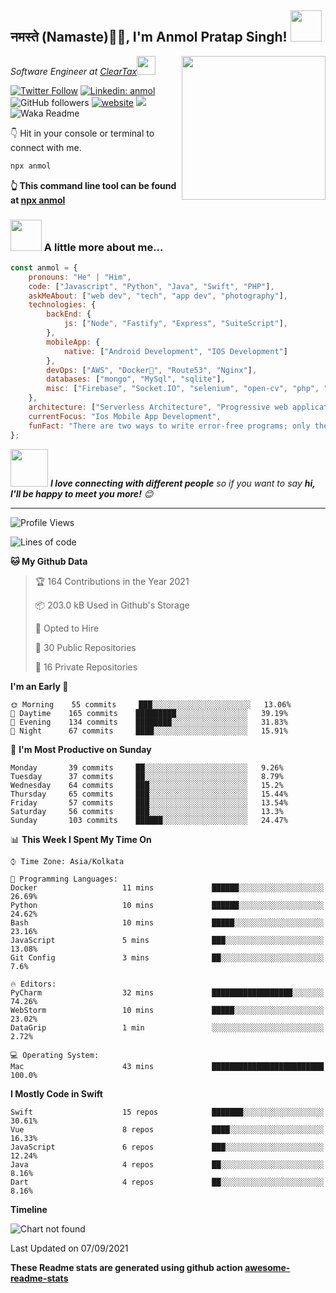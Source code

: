 <h2>नमस्ते (Namaste)🙏🏻, I'm Anmol Pratap Singh! <img src="https://media.giphy.com/media/12oufCB0MyZ1Go/giphy.gif" width="50"></h2>
<img align='right' src="https://media.giphy.com/media/M9gbBd9nbDrOTu1Mqx/giphy.gif" width="230">
<p><em>Software Engineer at <a href="http://www.cleartax.in">ClearTax</a><img src="https://media.giphy.com/media/WUlplcMpOCEmTGBtBW/giphy.gif" width="30"> 
</em></p>

[![Twitter Follow](https://img.shields.io/twitter/follow/misteranmol?label=Follow)](https://twitter.com/intent/follow?screen_name=misteranmol)
[![Linkedin: anmol](https://img.shields.io/badge/-anmol-blue?style=flat-square&logo=Linkedin&logoColor=white&link=https://www.linkedin.com/in/anmol-p-singh/)](https://www.linkedin.com/in/anmol-p-singh/)
![GitHub followers](https://img.shields.io/github/followers/anmol098?label=Follow&style=social)
[![website](https://img.shields.io/badge/Website-46a2f1.svg?&style=flat-square&logo=Google-Chrome&logoColor=white&link=https://anmolsingh.me/)](https://anmolsingh.me/)
![](https://visitor-badge.glitch.me/badge?page_id=anmol098.anmol098)
![Waka Readme](https://github.com/anmol098/anmol098/workflows/Waka%20Readme/badge.svg)

👇 Hit in your console or terminal to connect with me.

```bash
npx anmol
```
**👆 This command line tool can be found at [npx anmol](https://github.com/anmol098/npx_card)**

### <img src="https://media.giphy.com/media/VgCDAzcKvsR6OM0uWg/giphy.gif" width="50"> A little more about me...  

```javascript
const anmol = {
    pronouns: "He" | "Him",
    code: ["Javascript", "Python", "Java", "Swift", "PHP"],
    askMeAbout: ["web dev", "tech", "app dev", "photography"],
    technologies: {
        backEnd: {
            js: ["Node", "Fastify", "Express", "SuiteScript"],
        },
        mobileApp: {
            native: ["Android Development", "IOS Development"]
        },
        devOps: ["AWS", "Docker🐳", "Route53", "Nginx"],
        databases: ["mongo", "MySql", "sqlite"],
        misc: ["Firebase", "Socket.IO", "selenium", "open-cv", "php", "SuiteApp"]
    },
    architecture: ["Serverless Architecture", "Progressive web applications", "Single page applications"],
    currentFocus: "Ios Mobile App Development",
    funFact: "There are two ways to write error-free programs; only the third one works"
};
```

<img src="https://media.giphy.com/media/LnQjpWaON8nhr21vNW/giphy.gif" width="60"> <em><b>I love connecting with different people</b> so if you want to say <b>hi, I'll be happy to meet you more!</b> 😊</em>

---
<!--START_SECTION:waka-->
![Profile Views](http://img.shields.io/badge/Profile%20Views-1069-blue)

![Lines of code](https://img.shields.io/badge/From%20Hello%20World%20I%27ve%20Written-874599%20lines%20of%20code-blue)

**🐱 My Github Data** 

> 🏆 164 Contributions in the Year 2021
 > 
> 📦 203.0 kB Used in Github's Storage 
 > 
> 💼 Opted to Hire
 > 
> 📜 30 Public Repositories 
 > 
> 🔑 16 Private Repositories  
 > 
**I'm an Early 🐤** 

```text
🌞 Morning    55 commits     ███░░░░░░░░░░░░░░░░░░░░░░   13.06% 
🌆 Daytime    165 commits    █████████░░░░░░░░░░░░░░░░   39.19% 
🌃 Evening    134 commits    ████████░░░░░░░░░░░░░░░░░   31.83% 
🌙 Night      67 commits     ████░░░░░░░░░░░░░░░░░░░░░   15.91%

```
📅 **I'm Most Productive on Sunday** 

```text
Monday       39 commits     ██░░░░░░░░░░░░░░░░░░░░░░░   9.26% 
Tuesday      37 commits     ██░░░░░░░░░░░░░░░░░░░░░░░   8.79% 
Wednesday    64 commits     ███░░░░░░░░░░░░░░░░░░░░░░   15.2% 
Thursday     65 commits     ███░░░░░░░░░░░░░░░░░░░░░░   15.44% 
Friday       57 commits     ███░░░░░░░░░░░░░░░░░░░░░░   13.54% 
Saturday     56 commits     ███░░░░░░░░░░░░░░░░░░░░░░   13.3% 
Sunday       103 commits    ██████░░░░░░░░░░░░░░░░░░░   24.47%

```


📊 **This Week I Spent My Time On** 

```text
⌚︎ Time Zone: Asia/Kolkata

💬 Programming Languages: 
Docker                   11 mins             ██████░░░░░░░░░░░░░░░░░░░   26.69% 
Python                   10 mins             ██████░░░░░░░░░░░░░░░░░░░   24.62% 
Bash                     10 mins             █████░░░░░░░░░░░░░░░░░░░░   23.16% 
JavaScript               5 mins              ███░░░░░░░░░░░░░░░░░░░░░░   13.08% 
Git Config               3 mins              ██░░░░░░░░░░░░░░░░░░░░░░░   7.6%

🔥 Editors: 
PyCharm                  32 mins             ██████████████████░░░░░░░   74.26% 
WebStorm                 10 mins             █████░░░░░░░░░░░░░░░░░░░░   23.02% 
DataGrip                 1 min               ░░░░░░░░░░░░░░░░░░░░░░░░░   2.72%

💻 Operating System: 
Mac                      43 mins             █████████████████████████   100.0%

```

**I Mostly Code in Swift** 

```text
Swift                    15 repos            ███████░░░░░░░░░░░░░░░░░░   30.61% 
Vue                      8 repos             ████░░░░░░░░░░░░░░░░░░░░░   16.33% 
JavaScript               6 repos             ███░░░░░░░░░░░░░░░░░░░░░░   12.24% 
Java                     4 repos             ██░░░░░░░░░░░░░░░░░░░░░░░   8.16% 
Dart                     4 repos             ██░░░░░░░░░░░░░░░░░░░░░░░   8.16%

```


**Timeline**

![Chart not found](https://raw.githubusercontent.com/anmol098/anmol098/master/charts/bar_graph.png) 


 Last Updated on 07/09/2021
<!--END_SECTION:waka-->

**These Readme stats are generated using github action [awesome-readme-stats](https://github.com/anmol098/waka-readme-stats)**
